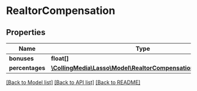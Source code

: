 # RealtorCompensation

## Properties
Name | Type | Description | Notes
------------ | ------------- | ------------- | -------------
**bonuses** | **float[]** |  | [optional] 
**percentages** | [**\CollingMedia\Lasso\Model\RealtorCompensationPercentages[]**](RealtorCompensationPercentages.md) |  | [optional] 

[[Back to Model list]](../README.md#documentation-for-models) [[Back to API list]](../README.md#documentation-for-api-endpoints) [[Back to README]](../README.md)



